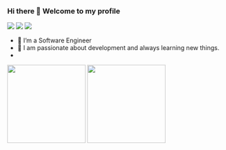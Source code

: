 
### Hi there 👋 Welcome to my profile

<div>
<a href="https://twitter.com/chakib_daii" target="_blank"><img src="https://img.shields.io/badge/Twitter-1DA1F2?style=for-the-badge&logo=twitter&logoColor=white" target="_blank"></a>
<a href = "mailto:chakiibdaii@gmail.com" target="_blank"><img src="https://img.shields.io/badge/Gmail-D14836?style=for-the-badge&logo=gmail&logoColor=white" target="_blank"></a>
<a href="https://www.linkedin.com/in/chakib-daii-baab0410b/" target="_blank"><img src="https://img.shields.io/badge/LinkedIn-0077B5?style=for-the-badge&logo=linkedin&logoColor=white" target="_blank"></a>   
</div>

<!--
**Chakib-DAII/Chakib-DAII** is a ✨ _special_ ✨ repository because its `README.md` (this file) appears on your GitHub profile.

Here are some ideas to get you started:

- 🔭 I’m currently working on ...
- 🌱 I’m currently learning ...
- 👯 I’m looking to collaborate on ...
- 🤔 I’m looking for help with ...
- 💬 Ask me about ...
- 📫 How to reach me: ...
- 😄 Pronouns: ...
- ⚡ Fun fact: ...
-->

- 🔭 I’m a Software Engineer 
- 🌱 I am passionate about development and always learning new things.
- 

<!-- Statistics -->
<div>
<img height="180em" src="https://github-readme-stats.vercel.app/api/top-langs/?username=Chakib-DAII&layout=compact&langs_count=20&theme=dracula"/>
<img height="180em" src="https://github-readme-stats.vercel.app/api?username=Chakib-DAII&show_icons=true&theme=dracula&include_all_commits=true&count_private=true"/>
</div>
